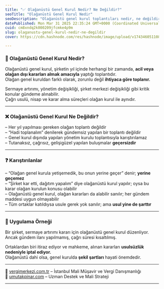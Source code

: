 ```yaml
---
title: "✅ Olağanüstü Genel Kurul Nedir? Ne Değildir?"
seoTitle: "Olağanüstü Genel Kurul Nedir"
seoDescription: "Olağanüstü genel kurul toplantıları nedir, ne değildir ve yaygın karışıklıkları keşfedin. Şirket kararlarının doğru alınmasını öğrenin"
datePublished: Mon Mar 31 2025 22:35:24 GMT+0000 (Coordinated Universal Time)
cuid: cm8xndq2k000209jfcmke4p9m
slug: olaganustu-genel-kurul-nedir-ne-degildir
cover: https://cdn.hashnode.com/res/hashnode/image/upload/v1743460511082/e61f9c82-a1d0-40ad-afab-0c3312852717.webp

---
```


### 🔹 Olağanüstü Genel Kurul Nedir?

Olağanüstü genel kurul, şirketin yıl içinde herhangi bir zamanda, **acil veya olağan dışı kararları almak amacıyla** yaptığı toplantıdır.  
Olağan genel kuruldan farklı olarak, zorunlu değil **ihtiyaca göre toplanır.**

Sermaye artırımı, yönetim değişikliği, şirket merkezi değişikliği gibi kritik konular gündeme alınabilir.  
Çağrı usulü, nisap ve karar alma süreçleri olağan kurul ile aynıdır.

---

### ❌ Olağanüstü Genel Kurul Ne Değildir?

– Her yıl yapılması gereken olağan toplantı değildir  
– “Hadi toplanalım” denilerek gündemsiz yapılan bir toplantı değildir  
– Genel kurul dışında yapılan yönetim kurulu toplantısıyla karıştırılamaz  
– Tutanaksız, çağrısız, gelişigüzel yapılan buluşmalar **geçersizdir**

---

### ❓ Karıştırılanlar

– “Olağan genel kurula yetişemedik, bu onun yerine geçer” denir; **yerine geçemez**  
– “Şirket kar etti, dağıtım yapalım” diye olağanüstü kurul yapılır; oysa bu karar olağan kurulun konusu olabilir  
– Olağanüstü genel kurul, olağan kararları da alabilir sanılır; her gündem maddesi uygun olmayabilir  
– Tüm ortaklar katıldıysa usule gerek yok sanılır; ama **usul yine de şarttır**

---

### 🧠 Uygulama Örneği

Bir şirket, sermaye artırımı kararı için olağanüstü genel kurul düzenliyor.  
Ancak gündem ilanı yapılmamış, çağrı süresi kısaltılmış.

Ortaklardan biri itiraz ediyor ve mahkeme, alınan kararları **usulsüzlük nedeniyle iptal ediyor.**  
Olağanüstü dahi olsa, genel kurulda **şekil şartları** hayati önemdedir.

---

📎 [vergimerkezi.com.tr](https://vergimerkezi.com.tr) – İstanbul Mali Müşavir ve Vergi Danışmanlığı  
📎 [umutakpinar.com](https://umutakpinar.com) – Uzman Destek ve Mali Strateji

---